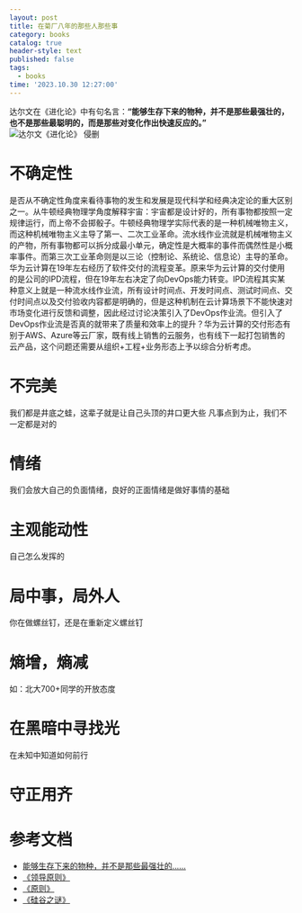 ```yaml
---
layout: post
title: 在菊厂八年的那些人那些事
category: books
catalog: true
header-style: text
published: false
tags:
  - books
time: '2023.10.30 12:27:00'
---
```

<!--more-->

达尔文在《进化论》中有句名言：**“能够生存下来的物种，并不是那些最强壮的，也不是那些最聪明的，而是那些对变化作出快速反应的。”**
![达尔文《进化论》 侵删](https://upload-images.jianshu.io/upload_images/26917975-acb1c7b13720dddc.jpg?imageMogr2/auto-orient/strip|imageView2/2/w/500/format/webp)

# 不确定性
是否从不确定性角度来看待事物的发生和发展是现代科学和经典决定论的重大区别之一。从牛顿经典物理学角度解释宇宙：宇宙都是设计好的，所有事物都按照一定规律运行，而上帝不会掷骰子。牛顿经典物理学实际代表的是一种机械唯物主义，而这种机械唯物主义主导了第一、二次工业革命。流水线作业流就是机械唯物主义的产物，所有事物都可以拆分成最小单元，确定性是大概率的事件而偶然性是小概率事件。而第三次工业革命则是以三论（控制论、系统论、信息论）主导的革命。  
华为云计算在19年左右经历了软件交付的流程变革。原来华为云计算的交付使用的是公司的IPD流程，但在19年左右决定了向DevOps能力转变。IPD流程其实某种意义上就是一种流水线作业流，所有设计时间点、开发时间点、测试时间点、交付时间点以及交付验收内容都是明确的，但是这种机制在云计算场景下不能快速对市场变化进行反馈和调整，因此经过讨论决策引入了DevOps作业流。但引入了DevOps作业流是否真的就带来了质量和效率上的提升？华为云计算的交付形态有别于AWS、Azure等云厂家，既有线上销售的云服务，也有线下一起打包销售的云产品，这个问题还需要从组织+工程+业务形态上予以综合分析考虑。

# 不完美
我们都是井底之蛙，这辈子就是让自己头顶的井口更大些
凡事点到为止，我们不一定都是对的

# 情绪
我们会放大自己的负面情绪，良好的正面情绪是做好事情的基础

# 主观能动性
自己怎么发挥的

# 局中事，局外人
你在做螺丝钉，还是在重新定义螺丝钉

# 熵增，熵减
如：北大700+同学的开放态度

# 在黑暗中寻找光
在未知中知道如何前行

# 守正用齐

# 参考文档
- [能够生存下来的物种，并不是那些最强壮的......](https://www.jianshu.com/p/b6b92cb929c8)
- [《领导原则》](https://www.amazon.jobs/content/en/our-workplace/leadership-principles)
- [《原则》](https://shihai1991.github.io/books/2023/07/22/%E5%8E%9F%E5%88%99/)
- [《硅谷之谜》](https://shihai1991.github.io/books/2022/08/21/%E7%A1%85%E8%B0%B7%E4%B9%8B%E8%B0%9C/)
